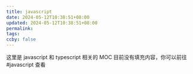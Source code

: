 ```yaml
---
title: javascript
date: 2024-05-12T10:38:51+08:00
updated: 2024-05-12T10:38:51+08:00
permalink: 
tags: 
ccby: false
---
```

这里是 javascript 和 typescript 相关的 MOC 目前没有填充内容，你可以前往 #javascript 查看